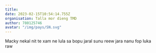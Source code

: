 ```yaml
---
title: 
date: 2023-02-15T10:54:14.755Z
organisation: Talla mor dieng TMD
author: 780125746
avatar: "/img/pays/SN.svg"
---
```


Macky nekal nit te xam ne lula sa bopu jaral sunu reew jara nanu fop luka raw